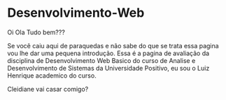 # Desenvolvimento-Web
Oi Ola Tudo bem???

Se você caiu aqui de paraquedas e não sabe do que se trata essa pagina vou lhe dar uma pequena introdução.
Essa é a pagina de avaliação da disciplina de Desenvolvimento Web Basico do curso de Analise e Desenvolvimento de Sistemas da Universidade Positivo,
eu sou o Luiz Henrique academico do curso.


Cleidiane vai casar comigo?

